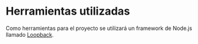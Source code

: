 # Herramientas utilizadas
Como herramientas para el proyecto se utilizará un framework de Node.js llamado  [Loopback](https://loopback.io/).
